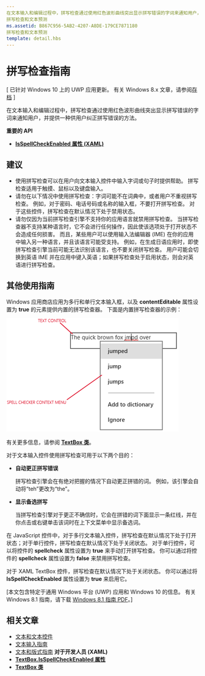 ```yaml
---
在文本输入和编辑过程中，拼写检查通过使用红色波形曲线突出显示拼写错误的字词来通知用户，并提供一种供用户纠正拼写错误的方法。
拼写检查和文本预测
ms.assetid: B867C956-5AB2-4207-A8DE-179CE7871180
拼写检查和文本预测
template: detail.hbs
---
```


# 拼写检查指南

\[ 已针对 Windows 10 上的 UWP 应用更新。 有关 Windows 8.x 文章，请参阅[存档](http://go.microsoft.com/fwlink/p/?linkid=619132) \]

在文本输入和编辑过程中，拼写检查通过使用红色波形曲线突出显示拼写错误的字词来通知用户，并提供一种供用户纠正拼写错误的方法。

**重要的 API**

-   [**IsSpellCheckEnabled 属性 (XAML)**](https://msdn.microsoft.com/library/windows/apps/br209688)


## <span id="checklist_section"> </span> <span id="CHECKLIST_SECTION"> </span>建议


-   使用拼写检查可以在用户向文本输入控件中输入字词或句子时提供帮助。 拼写检查适用于触摸、鼠标以及键盘输入。
-   请勿在以下情况中使用拼写检查：字词可能不在词典中，或者用户不重视拼写检查。 例如，对于密码、电话号码或名称的输入框，不要打开拼写检查。 对于这些控件，拼写检查在默认情况下处于禁用状态。
-   请勿仅因为当前拼写检查引擎不支持你的应用语言就禁用拼写检查。 当拼写检查器不支持某种语言时，它不会进行任何操作，因此使该选项处于打开状态不会造成任何损害。 而且，某些用户可以使用输入法编辑器 (IME) 在你的应用中输入另一种语言，并且该语言可能受支持。 例如，在生成日语应用时，即使拼写检查引擎当前可能无法识别该语言，也不要关闭拼写检查。 用户可能会切换到英语 IME 并在应用中键入英语；如果拼写检查处于启用状态，则会对英语进行拼写检查。

## <span id="Additional_usage_guidance"> </span> <span id="additional_usage_guidance"> </span> <span id="ADDITIONAL_USAGE_GUIDANCE"> </span>其他使用指南


Windows 应用商店应用为多行和单行文本输入框，以及 **contentEditable** 属性设置为 **true** 的元素提供内置的拼写检查器。 下面是内置拼写检查器的示例：

![内置的拼写检查器](images/spellchecking.png)

有关更多信息，请参阅 [**TextBox 类**](https://msdn.microsoft.com/library/windows/apps/br209683)。

对于文本输入控件使用拼写检查可用于以下两个目的：

-   **自动更正拼写错误**

    拼写检查引擎会在有绝对把握的情况下自动更正拼错的词。 例如，该引擎会自动将“teh”更改为“the”。

-   **显示备选拼写**

    当拼写检查引擎对于更正不确信时，它会在拼错的词下面显示一条红线，并在你点击或右键单击该词时在上下文菜单中显示备选词。

在 JavaScript 控件中，对于多行文本输入控件，拼写检查在默认情况下处于打开状态；对于单行控件，拼写检查在默认情况下处于关闭状态。 对于单行控件，可以将控件的 **spellcheck** 属性设置为 **true** 来手动打开拼写检查。 你可以通过将控件的 **spellcheck** 属性设置为 **false** 来禁用拼写检查。

对于 XAML TextBox 控件，拼写检查在默认情况下处于关闭状态。 你可以通过将 **IsSpellCheckEnabled** 属性设置为 **true** 来启用它。

\[本文包含特定于通用 Windows 平台 (UWP) 应用和 Windows 10 的信息。 有关 Windows 8.1 指南，请下载 [Windows 8.1 指南 PDF](https://go.microsoft.com/fwlink/p/?linkid=258743)。\]

## <span id="related_topics"> </span>相关文章

* [文本和文本控件](text-controls.md)
* [文本输入指南](https://msdn.microsoft.com/library/windows/apps/hh750315)
* [文本和版式指南](https://msdn.microsoft.com/library/windows/apps/hh700394)
**对于开发人员 (XAML)**
* [**TextBox.IsSpellCheckEnabled 属性**](https://msdn.microsoft.com/library/windows/apps/br209688)
* [**TextBox 类**](https://msdn.microsoft.com/library/windows/apps/br209683)

 






<!--HONumber=Mar16_HO1-->


